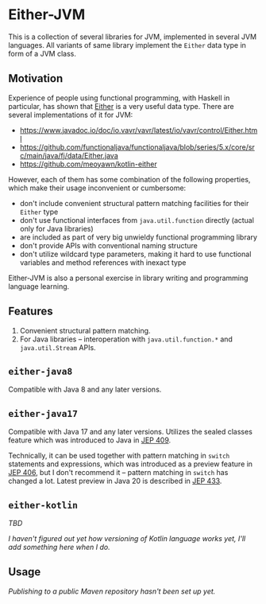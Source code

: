 # Either-JVM

This is a collection of several libraries for JVM, implemented in several JVM
languages.  All variants of same library implement the `Either` data type in
form of a JVM class.

## Motivation

Experience of people using functional programming, with Haskell in particular,
has shown that [Either](https://hackage.haskell.org/package/base/docs/Data-Either.html)
is a very useful data type.  There are several implementations of it for JVM:

- https://www.javadoc.io/doc/io.vavr/vavr/latest/io/vavr/control/Either.html
- https://github.com/functionaljava/functionaljava/blob/series/5.x/core/src/main/java/fj/data/Either.java
- https://github.com/meoyawn/kotlin-either

However, each of them has some combination of the following properties, which
make their usage inconvenient or cumbersome:

- don't include convenient structural pattern matching facilities for their
  `Either` type
- don't use functional interfaces from `java.util.function` directly (actual
  only for Java libraries)
- are included as part of very big unwieldy functional programming library
- don't provide APIs with conventional naming structure
- don't utilize wildcard type parameters, making it hard to use functional
  variables and method references with inexact type

Either-JVM is also a personal exercise in library writing and programming
language learning.

## Features

1. Convenient structural pattern matching.
2. For Java libraries – interoperation with `java.util.function.*` and
   `java.util.Stream` APIs.

## `either-java8`

Compatible with Java 8 and any later versions.

## `either-java17`

Compatible with Java 17 and any later versions.  Utilizes the sealed classes
feature which was introduced to Java in [JEP
409](https://openjdk.java.net/jeps/409).

Technically, it can be used together with pattern matching in `switch`
statements and expressions, which was introduced as a preview feature in [JEP
406](https://openjdk.java.net/jeps/406), but I don't recommend it – pattern
matching in `switch` has changed a lot.  Latest preview in Java 20 is described
in [JEP 433](https://openjdk.org/jeps/433).

## `either-kotlin`

_TBD_

_I haven't figured out yet how versioning of Kotlin language works yet, I'll add
something here when I do._

## Usage

_Publishing to a public Maven repository hasn't been set up yet._

